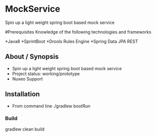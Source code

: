 # MockService
Spin up a light weight spring boot based mock service  

#Prerequisites
Knowledge of the following technologies and frameworks

*Java8
*SprintBoot
*Drools Rules Engine
*Spring Data JPA REST


## About / Synopsis

* Spin up a light weight spring boot based mock service
* Project status: working/prototype
* Nuxeo Support



## Installation

* From command line ./gradlew bootRun



### Build

   gradlew clean build


